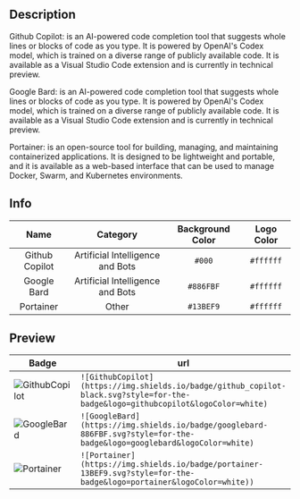 ## Description
Github Copilot: is an AI-powered code completion tool that suggests whole lines or blocks of code as you type. It is powered by OpenAI's Codex model, which is trained on a diverse range of publicly available code. It is available as a Visual Studio Code extension and is currently in technical preview.

Google Bard: is an AI-powered code completion tool that suggests whole lines or blocks of code as you type. It is powered by OpenAI's Codex model, which is trained on a diverse range of publicly available code. It is available as a Visual Studio Code extension and is currently in technical preview.

Portainer: is an open-source tool for building, managing, and maintaining containerized applications. It is designed to be lightweight and portable, and it is available as a web-based interface that can be used to manage Docker, Swarm, and Kubernetes environments.

## Info
<!-- This is an example. Replace with badge details-->
|Name|Category|Background Color|Logo Color|
|:--:|:--:|:--:|:--:|
Github Copilot | Artificial Intelligence and Bots | `#000`|`#ffffff`
Google Bard | Artificial Intelligence and Bots | `#886FBF`|`#ffffff`
Portainer | Other | `#13BEF9`|`#ffffff`


## Preview
<!-- This is an example. Replace with badge url-->
| Badge | url |
| ----- | --- |
| ![GithubCopilot](https://img.shields.io/badge/github_copilot-black.svg?style=for-the-badge&logo=githubcopilot&logoColor=white) | `![GithubCopilot](https://img.shields.io/badge/github_copilot-black.svg?style=for-the-badge&logo=githubcopilot&logoColor=white)` |
| ![GoogleBard](https://img.shields.io/badge/googlebard-886FBF.svg?style=for-the-badge&logo=googlebard&logoColor=white) | `![GoogleBard](https://img.shields.io/badge/googlebard-886FBF.svg?style=for-the-badge&logo=googlebard&logoColor=white)` |
| ![Portainer](https://img.shields.io/badge/portainer-13BEF9.svg?style=for-the-badge&logo=portainer&logoColor=white) | `![Portainer](https://img.shields.io/badge/portainer-13BEF9.svg?style=for-the-badge&logo=portainer&logoColor=white))` |
